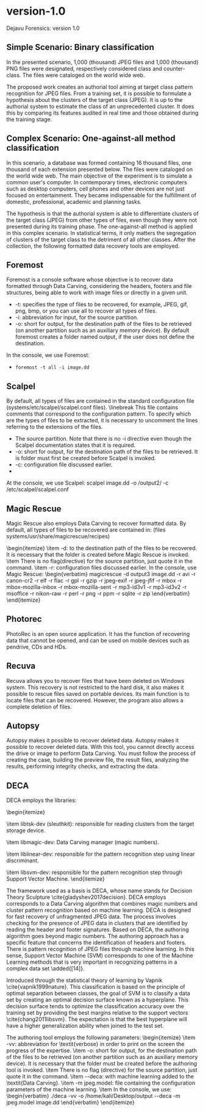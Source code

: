 # version-1.0
Dejavu Forensics: version 1.0

## Simple Scenario: Binary classification

In the presented scenario, 1,000 (thousand) JPEG files and 1,000 (thousand) PNG files were designated, respectively considered class and counter-class. The files were cataloged on the world wide web.

The proposed work creates an authorial tool aiming at target class pattern recognition for JPEG files. From a training set, it is possible to formulate a hypothesis about the clusters of the target class (JPEG). It is up to the authorial system to estimate the class of an unprecedented cluster. It does this by comparing its features audited in real time and those obtained during the training stage.

## Complex Scenario: One-against-all method classification

In this scenario, a database was formed containing 16 thousand files, one thousand of each extension presented below.
The files were cataloged on the world wide web. The main objective of the experiment is to simulate a common user's computer. In contemporary times, electronic computers such as desktop computers, cell phones and other devices are not just focused on entertainment. They became indispensable for the fulfillment of domestic, professional, academic and planning tasks.

The hypothesis is that the authorial system is able to differentiate clusters of the target class (JPEG) from other types of files, even though they were not presented during its training phase. The one-against-all method is applied in this complex scenario. In statistical terms, it only matters the segregation of clusters of the target class to the detriment of all other classes.
After the collection, the following formatted data recovery tools are employed.

## Foremost

Foremost is a console software whose objective is to recover data formatted through Data Carving, considering the headers, footers and file structures, being able to work with image files or directly in a given unit.

-	-t: specifies the type of files to be recovered, 
for example,  JPEG, gif, png, bmp, 
or you can use all to recover all types of files.
-	-i: abbreviation for input, for the source partition.
-	-o: short for output, for the destination path of the files to be retrieved (on another partition such as an auxiliary memory device). By default foremost creates a folder named output, if the user does not define the destination.

In the console, we use Foremost:
-	  foremost -t all -i image.dd

## Scalpel

By default, all types of files are contained in the standard configuration file (systems/etc/scalpel/scalpel.conf files). \linebreak
This file contains comments that correspond to the configuration pattern. To specify which are the types of files to be extracted, it is necessary to uncomment the lines referring to the extensions of the files.

-	The source partition. Note that there is no -i directive even though the Scalpel documentation states that it is required.
-	-o: short for output, for the destination path of the files to be retrieved. It is folder must first be created before Scalpel is invoked.
-	-c: configuration file discussed earlier.
-	
At the console, we use Scalpel:
    scalpel image.dd -o /output2/ 
    -c /etc/scalpel/scalpel.conf


## Magic Rescue
Magic Rescue also employs Data Carving to recover formatted data. By default, all types of files to be recovered are contained in:
(files systems/usr/share/magicrescue/recipes)

\begin{itemize}
	\item
-d: to the destination path of the files to be recovered.
It is necessary that the folder is created before Magic Rescue is invoked.
	\item
There is no flag(directive) for the source partition, just quote it in the command.
	\item
-r: configuration files discussed earlier.
In the console, use Magic Rescue:
\begin{verbatim}
    magicrescue -d output3 image.dd  -r avi 
    -r canon-cr2 -r elf -r flac  -r gpl -r gzip 
    -r jpeg-exif -r jpeg-jfif  -r mbox 
    -r mbox-mozilla-inbox  -r mbox-mozilla-sent 
    -r mp3-id3v1 -r mp3-id3v2 -r msoffice 
    -r nikon-raw -r perl -r png -r ppm 
    -r sqlite -r zip
\end{verbatim}
\end{itemize}

## Photorec

PhotoRec is an open source application. It has the function of recovering data that cannot be opened, and can be used on mobile devices such as pendrive, CDs and HDs.

## Recuva

Recuva allows you to recover files that have been deleted on Windows system. This recovery is not restricted to the hard disk, it also makes it possible to rescue files saved on portable devices. Its main function is to locate files that can be recovered. However, the program also allows a complete deletion of files.

## Autopsy

Autopsy makes it possible to recover deleted data.
Autopsy makes it possible to recover deleted data. With this tool, you cannot directly access the drive or image to perform Data Carving. You must follow the process of creating the case, building the preview file, the result files, analyzing the results, performing integrity checks, and extracting the data.


## DECA

DECA employs the libraries:


\begin{itemize}

\item 
libtsk-dev (sleuthkit): responsible for reading clusters from the target storage device.

\item
libmagic-dev: Data Carving manager (magic numbers).

\item
liblinear-dev: responsible for the pattern recognition step using linear discriminant.

\item
libsvm-dev: responsible for the pattern recognition step through Support Vector Machine.
\end{itemize}

The framework used as a basis is DECA, whose name stands for Decision Theory Sculpture \cite{gladyshev2017decision}. DECA employs corresponds to a Data Carving algorithm that combines magic numbers and cluster pattern recognition based on machine learning.
DECA is designed for fast recovery of unfragmented JPEG data. The process involves checking for the presence of JPEG data in clusters that are identified by reading the header and footer signatures. 
Based on DECA, the authoring algorithm goes beyond magic numbers. The authoring approach has a specific feature that concerns the identification of headers and footers. 
There is pattern recognition of JPEG files through machine learning.
In this sense, Support Vector Machine (SVM) corresponds to one of the Machine Learning methods that is very important in recognizing patterns in a complex data set \added{[14]}.

Introduced through the statistical theory of learning by Vapnik \cite{vapnik1999nature}. This classification is based on the principle of optimal separation between classes, the goal of SVM is to classify a data set by creating an optimal decision surface known as a hyperplane. This decision surface tends to optimize the classification accuracy over the training set by providing the best margins relative to the support vectors \cite{chang2011libsvm}. The expectation is that the best hyperplane will have a higher generalization ability when joined to the test set.

The authoring tool employs the following parameters:
\begin{itemize}
	\item 
-vv: abbreviation for \textit{verbose} in order to print on the screen the progress of the expertise.
	\item 
-o:  short for output, for the destination path of the files to be retrieved (on another partition such as an auxiliary memory device). It is necessary that the
folder must be created before the authoring tool is invoked.
    \item
There is no flag (directive) for the source partition, just quote it in the command.
	\item 
--deca: with machine learning added to the \textit{Data Carving}. 
	\item 
-m  jpeg.model: file containing the configuration parameters of the machine learning.
\item 
In the console, we use:
\begin{verbatim}
    ./deca -vv -o /home/kali/Desktop/output 
    --deca -m jpeg.model image.dd
\end{verbatim}
\end{itemize}
